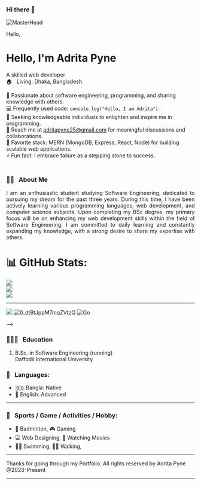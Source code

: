 ### Hi there 👋
![MasterHead](https://res.cloudinary.com/dbginqlhc/image/upload/v1688236512/github_cover_page_fnx5zq.jpg)

Hello, <img style="height:10px" src="https://raw.githubusercontent.com/nixin72/nixin72/master/wave.gif"><h1> Hello, I'm Adrita Pyne </h1>



A skilled web developer  
🏠 &nbsp; Living: Dhaka, Bangladesh

💖 Passionate about software engineering, programming, and sharing knowledge with others.<br />
💻 Frequently used code: `console.log("Hello, I am Adrita")`.<br />
🤔 Seeking knowledgeable individuals to enlighten and inspire me in programming.<br />
📧 Reach me at adritapyne25@gmail.com for meaningful discussions and collaborations.<br />
🤩 Favorite stack: MERN (MongoDB, Express, React, Node) for building scalable web applications.<br />
⚡ Fun fact: I embrace failure as a stepping stone to success.<br />
<br />

<!-- Contact me section ends here  -->

<!-- about-me section starts here  -->

### 👨‍🏫 &nbsp; About Me

<p align="justify">
I am an enthusiastic student studying Software Engineering, dedicated to pursuing my dream for the past three years. During this time, I have been actively learning various programming languages, web development, and computer science subjects. Upon completing my BSc degree, my primary focus will be on enhancing my web development skills within the field of Software Engineering. I am committed to daily learning and constantly expanding my knowledge, with a strong desire to share my expertise with others.
</p>

<!-- about-me section ends here  -->

# 📊 GitHub Stats:
![](https://github-readme-stats.vercel.app/api?username=developer-adrita&theme=tokyonight&hide_border=false&include_all_commits=false&count_private=false)<br/>
![](https://github-readme-streak-stats.herokuapp.com/?user=developer-adrita&theme=tokyonight&hide_border=false)<br/>
![](https://github-readme-stats.vercel.app/api/top-langs/?username=developer-adrita&theme=tokyonight&hide_border=false&include_all_commits=false&count_private=false&layout=compact)

---

[![](https://visitcount.itsvg.in/api?id=developer-adrita&icon=0&color=0)](https://visitcount.itsvg.in)
![0_dtBtJppM7mqZVtzQ](https://user-images.githubusercontent.com/71923060/184312357-75e8fd1d-3130-44b1-b2d4-b76c3bd7fbea.gif)
![Go](https://img.shields.io/badge/go-%2300ADD8.svg?style=for-the-badge&logo=go&logoColor=white)

-->




### 👨🏻‍🎓 &nbsp; Education

1. B.Sc. in Software Engineering (running)  
   Daffodil International University  

<!-- education section ends here  -->

<!-- my languages section starts here  -->
### 💬 &nbsp; Languages:

-   🇧🇩 Bangla: Native
-   🏴󠁧󠁢󠁥󠁮󠁧󠁿 English: Advanced

<!-- my languages section ends here  -->

<!-- my sports and game section starts here  -->
---
### 🎯 &nbsp; Sports / Game / Activities / Hobby:

-   🏸 Badminton, 🎮 Gaming
-  💻 Web Designing, 🎥 Watching Movies
-   🏊‍♂️ Swimming, 🚶‍♂️ Walking, 
<!-- my sports and games section ends here  -->
<!-- Honors & awards section starts here  -->

<!-- ### 🏆 Honors & Awards :

-   Nothing Yet -->


---

Thanks for going through my Portfolio.
All rights reserved by Adrita Pyne @2023-Present

---

<!-- my award section ends here  -->
[linkedin]: https://www.linkedin.com/in/adrita-pyne-52688b270/
[github]: https://github.com/developer-adrita


